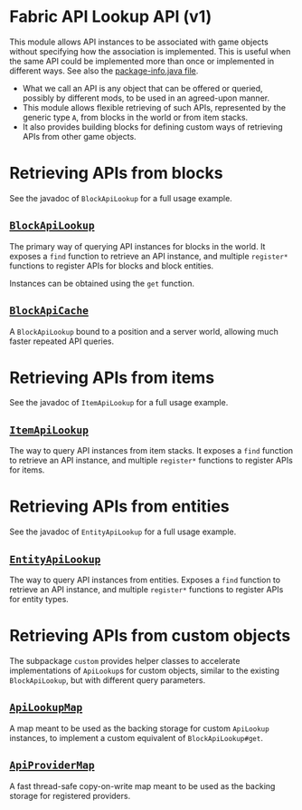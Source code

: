 #  Fabric API Lookup API (v1)
This module allows API instances to be associated with game objects without specifying how the association is implemented.
This is useful when the same API could be implemented more than once or implemented in different ways.
See also the [package-info.java file](src/main/java/net/fabricmc/fabric/api/lookup/v1/package-info.java).

* What we call an API is any object that can be offered or queried, possibly by different mods, to be used in an agreed-upon manner.
* This module allows flexible retrieving of such APIs, represented by the generic type `A`, from blocks in the world or from item stacks.
* It also provides building blocks for defining custom ways of retrieving APIs from other game objects.

# Retrieving APIs from blocks
See the javadoc of `BlockApiLookup` for a full usage example.

## [`BlockApiLookup`](src/main/java/net/fabricmc/fabric/api/lookup/v1/block/BlockApiLookup.java)
The primary way of querying API instances for blocks in the world.
It exposes a `find` function to retrieve an API instance, and multiple `register*` functions to register APIs for blocks and block entities.

Instances can be obtained using the `get` function.

## [`BlockApiCache`](src/main/java/net/fabricmc/fabric/api/lookup/v1/block/BlockApiCache.java)
A `BlockApiLookup` bound to a position and a server world, allowing much faster repeated API queries.

# Retrieving APIs from items
See the javadoc of `ItemApiLookup` for a full usage example.

## [`ItemApiLookup`](src/main/java/net/fabricmc/fabric/api/lookup/v1/item/ItemApiLookup.java)
The way to query API instances from item stacks.
It exposes a `find` function to retrieve an API instance, and multiple `register*` functions to register APIs for items.

# Retrieving APIs from entities
See the javadoc of `EntityApiLookup` for a full usage example.

## [`EntityApiLookup`](src/main/java/net/fabricmc/fabric/api/lookup/v1/entity/EntityApiLookup.java)
The way to query API instances from entities.
Exposes a `find` function to retrieve an API instance, and multiple `register*` functions to register APIs for entity types.

# Retrieving APIs from custom objects
The subpackage `custom` provides helper classes to accelerate implementations of `ApiLookup`s for custom objects,
similar to the existing `BlockApiLookup`, but with different query parameters.

## [`ApiLookupMap`](src/main/java/net/fabricmc/fabric/api/lookup/v1/custom/ApiLookupMap.java)
A map meant to be used as the backing storage for custom `ApiLookup` instances, to implement a custom equivalent of `BlockApiLookup#get`.

## [`ApiProviderMap`](src/main/java/net/fabricmc/fabric/api/lookup/v1/custom/ApiProviderMap.java)
A fast thread-safe copy-on-write map meant to be used as the backing storage for registered providers.
